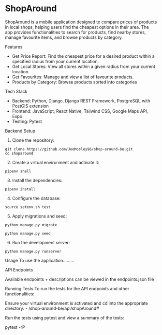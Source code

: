 # ShopAround
ShopAround is a mobile application designed to compare prices of products in local shops, helping users find the cheapest options in their area. The app provides functionalities to search for products, find nearby stores, manage favourite items, and browse products by category.

Features

- Get Price Report: Find the cheapest price for a desired product within a specified radius from your current location.
- Get Local Stores: View all stores within a given radius from your current location.
- Get Favourites: Manage and view a list of favourite products.
- Products by Category: Browse products sorted into categories

Tech Stack
- Backend: Python, Django, Django REST Framework, PostgreSQL with PostGIS extension
- Frontend: JavaScript, React Native, Tailwind CSS, Google Maps API, Expo
- Testing: Pytest

Backend Setup

1) Clone the repository:
```
git clone https://github.com/JoeMosley96/shop-around-be.git
cd shoparound
```
2) Create a virtual environment and activate it:
```
pipenv shell
```
3) Install the dependencies:
```
pipenv install
```
4) Configure the database:
```
source setenv.sh test
```
5) Apply migrations and seed:
```
python manage.py migrate
```
```
python manage.py seed
```
6) Run the development server:
```
python manage.py runserver
```
Usage
To use the application.........

API Endpoints

Available endpoints + descriptions can be viewed in the endpoints.json file

Running Tests
To run the tests for the API endpoints and other functionalities:

Ensure your virtual environment is activated and cd into the appropriate directory:
    - /shop-around-be/api/shopAround#

Run the tests using pytest and view a summary of the tests:

pytest -rP
